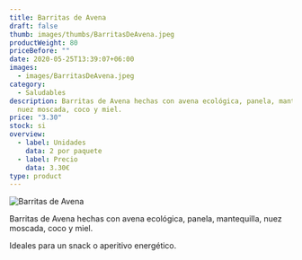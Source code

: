 ```yaml
---
title: Barritas de Avena
draft: false
thumb: images/thumbs/BarritasDeAvena.jpeg
productWeight: 80
priceBefore: ""
date: 2020-05-25T13:39:07+06:00
images:
  - images/BarritasDeAvena.jpeg
category:
  - Saludables
description: Barritas de Avena hechas con avena ecológica, panela, mantequilla,
  nuez moscada, coco y miel.
price: "3.30"
stock: si
overview:
  - label: Unidades
    data: 2 por paquete
  - label: Precio
    data: 3.30€
type: product
---
```

![Barritas de Avena](/images/BarritasDeAvena.jpeg "Barritas de Avena")

Barritas de Avena hechas con avena ecológica, panela, mantequilla, nuez moscada, coco y miel.

Ideales para un snack o aperitivo energético.
